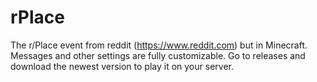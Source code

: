 # rPlace
The r/Place event from reddit (https://www.reddit.com) but in Minecraft. Messages and other settings are fully customizable.
Go to releases and download the newest version to play it on your server.
